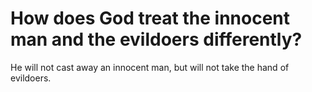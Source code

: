 # How does God treat the innocent man and the evildoers differently?

He will not cast away an innocent man, but will not take the hand of evildoers.
